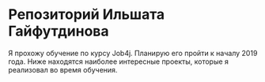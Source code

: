 # Репозиторий Ильшата Гайфутдинова
Я прохожу обучение по курсу Job4j. Планирую его пройти к началу 2019 года.
Ниже находятся наиболее интересные проекты, которые я реализовал во время обучения.